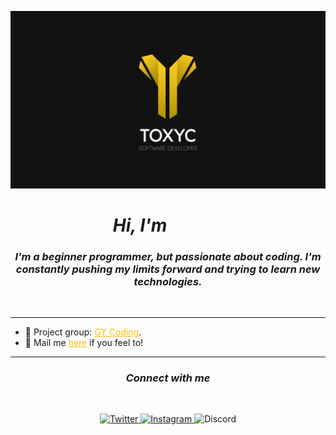 ![srtoxyc_front](img/toxyc_githubfront_2.png)

<h1 align="center"><b><i>Hi, I'm <span style="color: #fff">ToxYc</span></b></i>​</h1>
<h3 align="center"><i>I'm a beginner programmer, but passionate about coding. I'm constantly pushing my limits forward and trying to learn new technologies.</i></h3>
<br>

***

- 🌌​ Project group: <a href="https://github.com/GY-CODING" style="color: #ffbc05">GY Coding</a>.
- 📧 Mail me <a href="mailto:ivm1000vm@gmail.com" style="color: #ffbc05">here</a> if you feel to!

***

<h3 align="center"><b><i>Connect with me</b></i></h3>
<br>
<div align="center">

<a href="https://twitter.com/srtoxyc"> ![Twitter](https://img.shields.io/badge/Twitter-%231DA1F2.svg?style=for-the-badge&logo=Twitter&logoColor=white) </a>
<a href="https://www.instagram.com/srtoxyc/"> ![Instagram](https://img.shields.io/badge/Instagram-%23E4405F.svg?style=for-the-badge&logo=Instagram&logoColor=white) </a>
![Discord](https://img.shields.io/badge/ToxYc_8889-%237289DA.svg?style=for-the-badge&logo=discord&logoColor=white)

</div>
